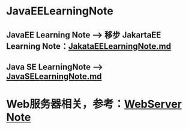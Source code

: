# JavaEELearningNote
## JavaEE Learning Note --> 移步 JakartaEE Learning Note：[JakataEELearningNote.md](https://github.com/squirrel-nest/JavaEELearningNote/blob/master/JakartaEELearningNote.md)<br>

## Java SE LearningNote --> [JavaSELearningNote.md](https://github.com/squirrel-nest/JavaSELearningNote/blob/master/JavaSELearningNote.md)<br>
# Web服务器相关，参考：[WebServer Note](https://github.com/huarui0/WebServerLearningNote)<br>
